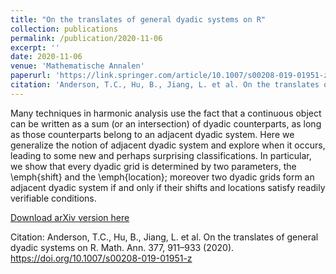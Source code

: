 ```yaml
---
title: "On the translates of general dyadic systems on R"
collection: publications
permalink: /publication/2020-11-06
excerpt: ''
date: 2020-11-06
venue: 'Mathematische Annalen'
paperurl: 'https://link.springer.com/article/10.1007/s00208-019-01951-z'
citation: 'Anderson, T.C., Hu, B., Jiang, L. et al. On the translates of general dyadic systems on R. Math. Ann. 377, 911–933 (2020). https://doi.org/10.1007/s00208-019-01951-z'
---
```

Many techniques in harmonic analysis use the fact that a continuous object can be written as a sum (or an intersection) of dyadic counterparts, as long as those counterparts belong to an adjacent dyadic system. Here we generalize the notion of adjacent dyadic system and explore when it occurs, leading to some new and perhaps surprising classifications. In particular, we show that every dyadic grid is determined by two parameters, the \emph{shift} and the \emph{location}; moreover two dyadic grids form an adjacent dyadic system if and only if their shifts and locations satisfy readily verifiable conditions.

[Download arXiv version here](https://arxiv.org/abs/1809.01075)

Citation: Anderson, T.C., Hu, B., Jiang, L. et al. On the translates of general dyadic systems on R. Math. Ann. 377, 911–933 (2020). https://doi.org/10.1007/s00208-019-01951-z